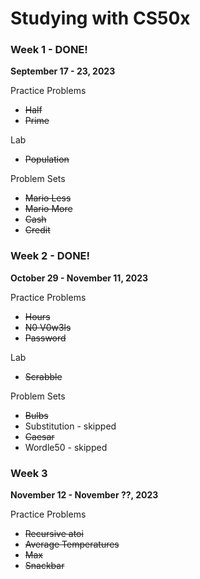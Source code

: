 # Studying with CS50x
### Week 1 - DONE!
**September 17 - 23, 2023** 

Practice Problems
* ~~Half~~
* ~~Prime~~

Lab
* ~~Population~~

Problem Sets
* ~~Mario Less~~  
* ~~Mario More~~  
* ~~Cash~~  
* ~~Credit~~  
### Week 2 - DONE!
**October 29 - November 11, 2023** 

Practice Problems
* ~~Hours~~
* ~~N0 V0w3ls~~
* ~~Password~~

Lab
* ~~Scrabble~~

Problem Sets
* ~~Bulbs~~
* Substitution - skipped
* ~~Caesar~~
* Wordle50 - skipped

### Week 3
**November 12 - November ??, 2023**

Practice Problems
* ~~Recursive atoi~~
* ~~Average Temperatures~~
* ~~Max~~
* ~~Snackbar~~
